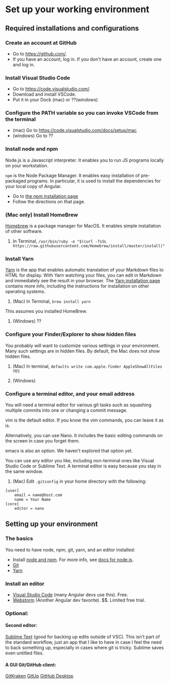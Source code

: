 # Set up your working environment

## Required installations and configurations

### Create an account at GitHub
* Go to https://github.com/. 
* If you have an account, log in. If you don't have an account, create one and log in.

### Install Visual Studio Code 
* Go to https://code.visualstudio.com/. 
* Download and install VSCode. 
* Put it in your Dock (mac) or ??(windows)

### Configure the PATH variable so you can invoke VSCode from the terminal
* (mac) Go to https://code.visualstudio.com/docs/setup/mac
* (windows) Go to ??

### Install node and npm

Node.js is a Javascript interpreter. It enables you to run JS programs locally on your workstation. 

`npm` is the Node Package Manager. It enables easy installation of pre-packaged programs. In particular, it is used to install the dependencies for your local copy of Angular.

* Go to [the npm installation page](https://www.npmjs.com/get-npm?utm_source=house&utm_medium=homepage&utm_campaign=free%20orgs&utm_term=Install%20npm)
* Follow the directions on that page.

### (Mac only) Install HomeBrew

[Homebrew](https://brew.sh/) is a package manager for MacOS. It enables simple installation of other software. 

1. In Terminal, `/usr/bin/ruby -e "$(curl -fsSL https://raw.githubusercontent.com/Homebrew/install/master/install)"`

### Install Yarn

[Yarn](https://yarnpkg.com/en/) is the app that enables automatic translation of your Markdown files to HTML for display. With Yarn watching your files, you can edit in Markdown and immediately see the result in your browser. The [Yarn installation page](https://yarnpkg.com/lang/en/docs/install/) contains more info, including the instructions for installation on other operating systems.

1. (Mac) In Terminal, `brew install yarn`

This assumes you installed HomeBrew.

1. (Windows) ??


### Configure your Finder/Explorer to show hidden files

You probably will want to customize various settings in your environment. Many such settings are in hidden files. By default, the Mac does not show hidden files.

1. (Mac) In terminal, `defaults write com.apple.finder AppleShowAllFiles YES`

1. (Windows)

### Configure a terminal editor, and your email address

You will need a terminal editor for various git tasks such as squashing multiple commits into one or changing a commit message.

vim is the default editor. If you know the vim commands, you can leave it as is.

Alternatively, you can use Nano. It includes the basic editing commands on the screen in case you forget them.

emacs is also an option. We haven't explored that option yet.

You can use any editor you like, including non-terminal ones like Visual Studio Code or Sublime Text. A terminal editor is easy because you stay in the same window.

1. (Mac) Edit `.gitconfig` in your home directory with the following:

```
[user]
    email = name@host.com
    name = Your Name
[core]
    editor = nano
```


## Setting up your environment

### The basics
You need to have node, npm, git, yarn, and an editor installed:

* Install [node and npm](https://www.npmjs.com/get-npm?utm_source=house&utm_medium=homepage&utm_campaign=free%20orgs&utm_term=Install%20npm). For more info, see [docs for node.js](https://nodejs.org/en/).
* [Git](https://git-scm.com/)
* [Yarn](https://yarnpkg.com/lang/en/docs/install/)


### Install an editor
* [Visual Studio Code](https://code.visualstudio.com/) (many Angular devs use this). Free.
* [Webstorm](https://www.jetbrains.com/webstorm/) (Another Angular dev favorite). $$. Limited free trial.


### Optional:

#### Second editor:
[Sublime Text](https://www.sublimetext.com/3) (good for backing up edits outside of VSC). This isn’t part of the standard workflow, just an app that I like to have in case I feel the need to back something up, especially in cases where git is tricky. Sublime saves even untitled files. 


#### A GUI Git/GitHub client:

[GitKraken](https://www.gitkraken.com/) 
[GitUp](http://gitup.co/)
[GitHub Desktop](https://desktop.github.com/)


